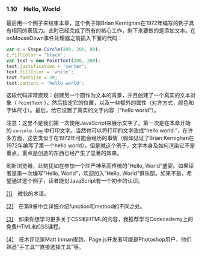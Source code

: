 ### 1.10　Hello, World

最后用一个例子来结束本章，这个例子跟Brian Kernighan在1972年编写的例子具有相同的表现力。此时已经完成了所有的核心工作，剩下来要做的是添加文本。在onMouseDown事件处理器之前插入下面的代码：

```javascript
var c = Shape.Circle(200, 200, 80);
c.fillColor = 'black';
var text = new PointText(200, 200);
text.justification = 'center';
text.fillColor = 'white';
text.fontSize = 20;
text.content = 'hello world';
```

这段代码非常直观：创建另一个圆作为文本的背景，并且创建了一个真实的文本对象（ `PointText` ）。然后指定它的位置，以及一些额外的属性（对齐方式，颜色和字体尺寸）。最后，给它设置了真实的文字内容（“hello world”）。

注意：这里不是我们第一次使用JavaScript来展示文字了。第一次是在本章开始的 `console.log` 中打印文字。当然也可以将打印的文字改成“hello world.”，在许多方面，这更类似于在1972年可能会经历的事情（假如见证了Brian Kernighan在1972年编写了第一个hello world）。但是就这个例子，文字本身及如何渲染它不是重点，重点是创造的东西已经产生了显著的效果。

刷新浏览器，此刻犹如在参加一个庄严神圣而传统的“Hello, World”盛宴。如果读者是第一次编写“Hello, World”，欢迎加入“Hello, World”俱乐部。如果不是，希望通过这个例子，读者能对JavaScript有一个初步的认识。

<a class="my_markdown" href="['#ac11']">[1]</a>　微软的术语。

<a class="my_markdown" href="['#ac12']">[2]</a>　在第9章中会详细介绍function和method的不同之处。

<a class="my_markdown" href="['#ac13']">[3]</a>　如果你想学习更多关于CSS和HTML的内容，我推荐学习Codecademy上的免费HTML和CSS课程。

<a class="my_markdown" href="['#ac14']">[4]</a>　技术评论家Matt Inman提到，Page.js开发者可能是Photoshop用户，他们熟悉“手工具”“直接选择工具”等。



